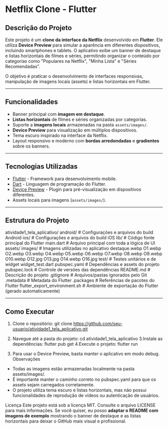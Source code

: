 # Netflix Clone - Flutter

## Descrição do Projeto

Este projeto é um **clone da interface da Netflix** desenvolvido em **Flutter**. Ele utiliza **Device Preview** para simular a aparência em diferentes dispositivos, incluindo smartphones e tablets. O aplicativo exibe um banner de destaque e listas horizontais de filmes e séries, permitindo organizar o conteúdo por categorias como "Populares na Netflix", "Minha Lista" e "Séries Recomendadas".

O objetivo é praticar o desenvolvimento de interfaces responsivas, manipulação de imagens locais (assets) e listas horizontais em Flutter.

---

## Funcionalidades

- Banner principal com **imagem em destaque**.
- **Listas horizontais** de filmes e séries organizadas por categorias.
- Suporte a **imagens locais** armazenadas na pasta `assets/images/`.
- **Device Preview** para visualização em múltiplos dispositivos.
- Tema escuro inspirado na interface da Netflix.
- Layout responsivo e moderno com **bordas arredondadas** e **gradientes** sobre os banners.

---

## Tecnologias Utilizadas

- [Flutter](https://flutter.dev/) - Framework para desenvolvimento mobile.
- [Dart](https://dart.dev/) - Linguagem de programação do Flutter.
- [Device Preview](https://pub.dev/packages/device_preview) - Plugin para pré-visualização em dispositivos diferentes.
- Assets locais para imagens (`assets/images/`).

---

## Estrutura do Projeto
atividade1_tela_aplicativo/
  android/                  # Configurações e arquivos do build Android
  ios/                      # Configurações e arquivos do build iOS
  lib/                      # Código fonte principal do Flutter
    main.dart               # Arquivo principal com toda a lógica de UI
  assets/
    images/                 # Imagens utilizadas no aplicativo
      destaque.webp
      O1.webp
      O2.webp
      O3.webp
      O4.webp
      O5.webp
      O6.webp
      O7.webp
      O8.webp
      O9.webp
      O10.webp
      O12.jpg
      O13.jpg
      O14.webp
      O16.jpg
  test/                     # Testes unitários e de widget
    widget_test.dart
  pubspec.yaml              # Dependências e assets do projeto
  pubspec.lock              # Controle de versões das dependências
  README.md                 # Descrição do projeto
  .gitignore                # Arquivos/pastas ignorados pelo Git
  .metadata                 # Metadata do Flutter
  .packages                 # Referências de pacotes do Flutter
  flutter_export_environment.sh # Ambiente de exportação do Flutter (gerado automaticamente)

---

## Como Executar

1. Clone o repositório:
git clone https://github.com/seu-usuario/atividade1_tela_aplicativo.git
2. Navegue até a pasta do projeto:
cd atividade1_tela_aplicativo
3.Instale as dependências:
flutter pub get
4.Execute o projeto:
flutter run

5. Para usar o Device Preview, basta manter o aplicativo em modo debug.
Observações
- Todas as imagens estão armazenadas localmente na pasta assets/images/.
- É importante manter o caminho correto no pubspec.yaml para que os assets sejam carregados corretamente.
- O projeto utiliza tema escuro e listas horizontais, mas não possui funcionalidades de reprodução de vídeos ou autenticação de usuários.

  
Licença
Este projeto está sob a licença MIT. Consulte o arquivo LICENSE para mais informações.
Se você quiser, eu posso **adaptar o README com imagens de exemplo** mostrando o banner de destaque e as listas horizontais para deixar o GitHub mais visual e profissional.  



